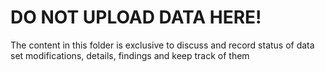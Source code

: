 # DO NOT UPLOAD DATA HERE! 
The content in this folder is exclusive to discuss and record status of data set modifications, details, findings and keep track of them
